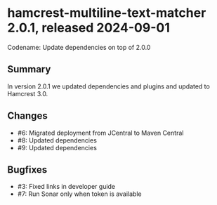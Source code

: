# hamcrest-multiline-text-matcher 2.0.1, released 2024-09-01

Codename: Update dependencies on top of 2.0.0

## Summary 

In version 2.0.1 we updated dependencies and plugins and updated to Hamcrest 3.0.

## Changes

* #6: Migrated deployment from JCentral to Maven Central
* #8: Updated dependencies
* #9: Updated dependencies

## Bugfixes

* #3: Fixed links in developer guide
* #7: Run Sonar only when token is available
